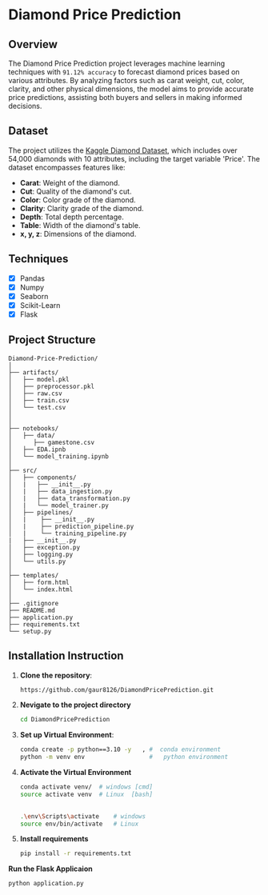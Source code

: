 # Diamond Price Prediction

## Overview

The Diamond Price Prediction project leverages machine learning techniques with `91.12% accuracy` to forecast diamond prices based on various attributes. By analyzing factors such as carat weight, cut, color, clarity, and other physical dimensions, the model aims to provide accurate price predictions, assisting both buyers and sellers in making informed decisions.

## Dataset

The project utilizes the [Kaggle Diamond Dataset](https://www.kaggle.com/competitions/playground-series-s3e8/data?select=train.csv), which includes over 54,000 diamonds with 10 attributes, including the target variable 'Price'. The dataset encompasses features like:

- **Carat**: Weight of the diamond.
- **Cut**: Quality of the diamond's cut.
- **Color**: Color grade of the diamond.
- **Clarity**: Clarity grade of the diamond.
- **Depth**: Total depth percentage.
- **Table**: Width of the diamond's table.
- **x, y, z**: Dimensions of the diamond.

## Techniques
- [x] Pandas 
- [x] Numpy   
- [x] Seaborn
- [x] Scikit-Learn
- [x] Flask

## Project Structure
```
Diamond-Price-Prediction/
│
├── artifacts/         
│   ├── model.pkl                
│   ├── preprocessor.pkl
│   ├── raw.csv
│   ├── train.csv
│   └── test.csv
│   
│
├── notebooks/                      
│   ├── data/                 
│      ├── gamestone.csv                 
│   ├── EDA.ipnb                
│   └── model_training.ipynb       
│
├── src/                        
│   ├── components/
│   |   ├── __init__.py
│   |   ├── data_ingestion.py
│   |   ├── data_transformation.py
│   |   └── model_trainer.py
│   ├── pipelines/
│   |    ├── __init__.py
│   |    ├── prediction_pipeline.py
│   |    └── training_pipeline.py
|   ├── __init__.py                
│   ├── exception.py  
│   ├── logging.py
│   └── utils.py
│
├── templates/                          
│   ├── form.html                     
│   └── index.html                  
│
├── .gitignore               
├── README.md                      
├── application.py                        
├── requirements.txt                      
└── setup.py                       
```




## Installation Instruction

1. **Clone the repository**:

   ```bash
   https://github.com/gaur8126/DiamondPricePrediction.git

2. **Nevigate to the project directory**
   ```bash
   cd DiamondPricePrediction
   
3. **Set up Virtual Environment**:

   ```bash
   conda create -p python==3.10 -y   , #  conda environment
   python -m venv env                  #   python environment

  4. **Activate the Virtual Environment**
     ```bash
     conda activate venv/  # windows [cmd]
     source activate venv  # Linux  [bash]

  
     .\env\Scripts\activate    # windows
     source env/bin/activate   # Linux

  5. **Install requirements**
     ```bash
     pip install -r requirements.txt

  **Run the Flask Applicaion**
  ```bash
python application.py


